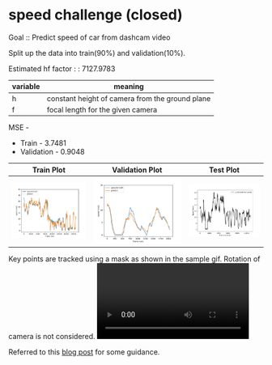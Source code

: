 # speed challenge (closed)

Goal :: Predict speed of car from dashcam video

Split up the data into train(90%) and validation(10%). 

Estimated hf factor : : 7127.9783

| variable | meaning |
| -------- | ------- |
|     h    | constant height of camera from the ground plane |
|     f    | focal length for the given camera |

MSE -
 - Train - 3.7481
 - Validation - 0.9048


| Train Plot | Validation Plot | Test Plot |
| ---------- | --------------- | --------- |
| ![Train Plot](/train-result.png) | ![Validation Plot](/valid-result.png) | ![Test Plot](/test-result.png) |

Key points are tracked using a mask as shown in the sample gif. Rotation of camera is not considered.
![Car KeyPts](/car-keypts.mp4)

Referred to this [blog post](https://nicolovaligi.com/car-speed-estimation-windshield-camera.html) for some guidance.
